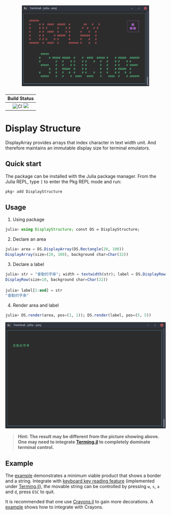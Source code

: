<h1 align="center">
    <img width="400" src="gallery/logo.png" alt="Display Structure">
    <br>
</h1>

| **Build Status**                                 |
|:------------------------------------------------:|
| ![CI][github-ci] [![][codecov-img]][codecov-url] |

[github-ci]: https://github.com/foldfelis/DisplayStructure.jl/workflows/CI/badge.svg

[codecov-img]: https://codecov.io/gh/foldfelis/DisplayStructure.jl/branch/master/graph/badge.svg

[codecov-url]: https://codecov.io/gh/foldfelis/DisplayStructure.jl

# Display Structure

DisplayArray provides arrays that index character in text width unit. And therefore maintains an immutable display size for terminal emulators.

## Quick start

The package can be installed with the Julia package manager.
From the Julia REPL, type `]` to enter the Pkg REPL mode and run:

```julia
pkg> add DisplayStructure
```

## Usage

1. Using package

```julia
julia> using DisplayStructure; const DS = DisplayStructure;
```

2. Declare an area

```julia
julia> area = DS.DisplayArray(DS.Rectangle(20, 100))
DisplayArray(size=(20, 100), background char=Char(32))
```

3. Declare a label

```julia
julia> str = "會動的字串"; width = textwidth(str); label = DS.DisplayRow(width)
DisplayRow(size=10, background char=Char(32))

julia> label[1:end] = str
"會動的字串"
```

4. Render area and label

```julia
julia> DS.render(area, pos=(1, 1)); DS.render(label, pos=(5, 5))
```

![](gallery/usage.png)

> **Hint: The result may be different from the picture showing above. One may need to integrate [Terming.jl](https://github.com/foldfelis/Terming.jl) to completely dominate terminal control.**

## Example

The [example](example/example.jl) demonstrates a minimum viable product
that shows a border and a string. Integrate with [keyboard key reading feature](https://gist.github.com/foldfelis/375dc13b2d3be792fdf029466d7761d0) (implemented under [Terming.jl](https://github.com/foldfelis/Terming.jl)), the movable string can be controlled by pressing `w`, `s`, `a` and `d`, press `ESC` to quit.

It is recommended that one use [Crayons.jl](https://github.com/KristofferC/Crayons.jl) to gain more decorations. A [example](example/logo.jl) shows how to integrate with Crayons.
